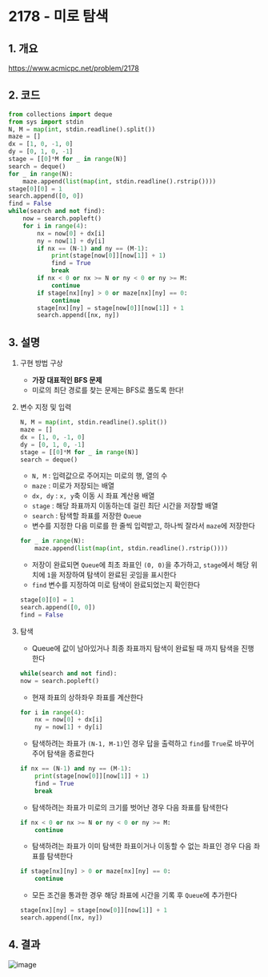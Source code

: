 # 2178 - 미로 탐색

## 1. 개요

https://www.acmicpc.net/problem/2178

## 2. 코드
```python
from collections import deque
from sys import stdin
N, M = map(int, stdin.readline().split())
maze = []
dx = [1, 0, -1, 0]
dy = [0, 1, 0, -1]
stage = [[0]*M for _ in range(N)]
search = deque()
for _ in range(N):
    maze.append(list(map(int, stdin.readline().rstrip())))
stage[0][0] = 1
search.append([0, 0])
find = False
while(search and not find):
    now = search.popleft()
    for i in range(4):
        nx = now[0] + dx[i]
        ny = now[1] + dy[i]
        if nx == (N-1) and ny == (M-1):
            print(stage[now[0]][now[1]] + 1)
            find = True
            break
        if nx < 0 or nx >= N or ny < 0 or ny >= M:
            continue
        if stage[nx][ny] > 0 or maze[nx][ny] == 0:
            continue
        stage[nx][ny] = stage[now[0]][now[1]] + 1
        search.append([nx, ny])
```

## 3. 설명

1. 구현 방법 구상

    - **가장 대표적인 BFS 문제**
    - 미로의 최단 경로를 찾는 문제는 BFS로 풀도록 한다!

2. 변수 지정 및 입력

    ```python
    N, M = map(int, stdin.readline().split())
    maze = []
    dx = [1, 0, -1, 0]
    dy = [0, 1, 0, -1]
    stage = [[0]*M for _ in range(N)]
    search = deque()
    ```
    - `N, M` : 입력값으로 주어지는 미로의 행, 열의 수
    - `maze` : 미로가 저장되는 배열
    - `dx, dy` : `x, y`축 이동 시 좌표 계산용 배열
    - `stage` : 해당 좌표까지 이동하는데 걸린 최단 시간을 저장할 배열
    - `search` : 탐색할 좌표를 저장한 `Queue`
    - 변수를 지정한 다음 미로를 한 줄씩 입력받고, 하나씩 잘라서 `maze`에 저장한다
    ```python
    for _ in range(N):
        maze.append(list(map(int, stdin.readline().rstrip())))
    ```

    - 저장이 완료되면 `Queue`에 최초 좌표인 `(0, 0)`을 추가하고, `stage`에서 해당 위치에 `1`을 저장하여 탐색이 완료된 곳임을 표시한다
    - `find` 변수를 지정하여 미로 탐색이 완료되었는지 확인한다
    ```python
    stage[0][0] = 1
    search.append([0, 0])
    find = False
    ```

3. 탐색
    - Queue에 값이 남아있거나 최종 좌표까지 탐색이 완료될 때 까지 탐색을 진행한다
    ```python
    while(search and not find):
    now = search.popleft()
    ```

    - 현재 좌표의 상하좌우 좌표를 계산한다
    ```python
    for i in range(4):
        nx = now[0] + dx[i]
        ny = now[1] + dy[i]
    ```
    - 탐색하려는 좌표가 `(N-1, M-1)`인 경우 답을 출력하고 `find`를 `True`로 바꾸어주어 탐색을 종료한다
    ```python
    if nx == (N-1) and ny == (M-1):
        print(stage[now[0]][now[1]] + 1)
        find = True
        break
    ```
    - 탐색하려는 좌표가 미로의 크기를 벗어난 경우 다음 좌표를 탐색한다
    ```python
    if nx < 0 or nx >= N or ny < 0 or ny >= M:
        continue
    ```
    - 탐색하려는 좌표가 이미 탐색한 좌표이거나 이동할 수 없는 좌표인 경우 다음 좌표를 탐색한다
    ```python
    if stage[nx][ny] > 0 or maze[nx][ny] == 0:
        continue
    ```
    - 모든 조건을 통과한 경우 해당 좌표에 시간을 기록 후 `Queue`에 추가한다
    ```python
    stage[nx][ny] = stage[now[0]][now[1]] + 1
    search.append([nx, ny])
    ```

## 4. 결과
![image](https://user-images.githubusercontent.com/29600820/88556480-08bafa80-d064-11ea-8ee5-f2b16c9307c7.png)
